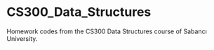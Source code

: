 # CS300_Data_Structures
Homework codes from the CS300 Data Structures course of Sabancı University.
